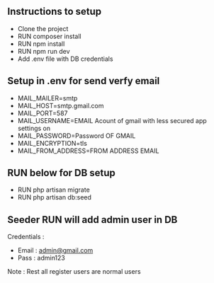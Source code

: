 ## Instructions to setup

- Clone the project
- RUN composer install
- RUN npm install
- RUN npm run dev
- Add .env file with DB credentials

## Setup in .env for send verfy email

- MAIL_MAILER=smtp
- MAIL_HOST=smtp.gmail.com
- MAIL_PORT=587
- MAIL_USERNAME=EMAIL Acount of gmail with less secured app settings on
- MAIL_PASSWORD=Password OF GMAIL
- MAIL_ENCRYPTION=tls
- MAIL_FROM_ADDRESS=FROM ADDRESS EMAIL

## RUN below for DB setup

- RUN php artisan migrate 
- RUN php artisan db:seed

## Seeder RUN will add admin user in DB

Credentials :
- Email : admin@gmail.com
- Pass : admin123

Note : Rest all register users are normal users
